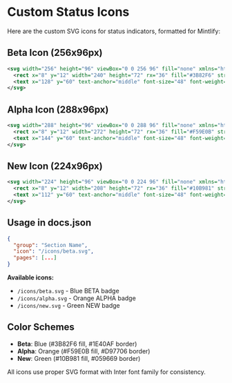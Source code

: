 # Custom Status Icons

Here are the custom SVG icons for status indicators, formatted for Mintlify:

## Beta Icon (256x96px)

```svg
<svg width="256" height="96" viewBox="0 0 256 96" fill="none" xmlns="http://www.w3.org/2000/svg">
  <rect x="8" y="12" width="240" height="72" rx="36" fill="#3B82F6" stroke="#1E40AF" stroke-width="4"/>
  <text x="128" y="60" text-anchor="middle" font-size="48" font-weight="600" fill="white" font-family="Inter, sans-serif">BETA</text>
</svg>
```

## Alpha Icon (288x96px)

```svg
<svg width="288" height="96" viewBox="0 0 288 96" fill="none" xmlns="http://www.w3.org/2000/svg">
  <rect x="8" y="12" width="272" height="72" rx="36" fill="#F59E0B" stroke="#D97706" stroke-width="4"/>
  <text x="144" y="60" text-anchor="middle" font-size="48" font-weight="600" fill="white" font-family="Inter, sans-serif">ALPHA</text>
</svg>
```

## New Icon (224x96px)

```svg
<svg width="224" height="96" viewBox="0 0 224 96" fill="none" xmlns="http://www.w3.org/2000/svg">
  <rect x="8" y="12" width="208" height="72" rx="36" fill="#10B981" stroke="#059669" stroke-width="4"/>
  <text x="112" y="60" text-anchor="middle" font-size="48" font-weight="600" fill="white" font-family="Inter, sans-serif">NEW</text>
</svg>
```

## Usage in docs.json

```json
{
  "group": "Section Name",
  "icon": "/icons/beta.svg",
  "pages": [...]
}
```

**Available icons:**

- `/icons/beta.svg` - Blue BETA badge
- `/icons/alpha.svg` - Orange ALPHA badge
- `/icons/new.svg` - Green NEW badge

## Color Schemes

- **Beta**: Blue (#3B82F6 fill, #1E40AF border)
- **Alpha**: Orange (#F59E0B fill, #D97706 border)
- **New**: Green (#10B981 fill, #059669 border)

All icons use proper SVG format with Inter font family for consistency.
